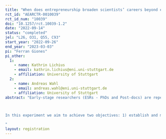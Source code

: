 ```yaml
---
title: "When does entrepreneurship broaden scientists’ careers beyond economic impact?"
rct_id: "AEARCTR-0010039"
rct_id_num: "10039"
doi: "10.1257/rct.10039-1.2"
date: "2022-09-14"
status: "completed"
jel: "L26, O31, Q55, C93"
start_year: "2022-09-26"
end_year: "2023-03-03"
pi: "Ferran Giones"
pi_other:
  1:
    - name: Kathrin Lichius
    - email: kathrin.lichius@eni.uni-stuttgart.de
    - affiliation: University of Stuttgart
  2:
    - name: Andreas Wahl
    - email: andreas.wahl@eni.uni-stuttgart.de
    - affiliation: University of Stuttgart
abstract: "Early-stage researchers (ESRs - PhDs and Post-docs) are repeatedly touted as an untapped source of high-potential entrepreneurship. However, most entrepreneurship initiatives have either focused on undergraduate students or on consolidated scientists (PIs and professors). We argue that attempts to translate these initiatives to engage early-stage researchers (ESRs) are missing the positive impact of entrepreneurship beyond the direct commercialization of scientific outputs.
 
In this experiment we aim to achieve two objectives: 1) establish and measure the effect size of a narrow view of entrepreneurship as a linear – patent-centric – science commercialization path for ESRs, and 2) identify to what extent framing the alignment between ESRs’ social identity and the framing of an entrepreneurship training intervention can increase the likelihood of a) engaging in entrepreneurial training activities, b) the adherence to such activities.
"
layout: registration
---
```


